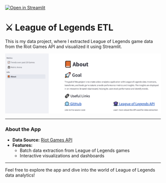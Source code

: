 [![Open in Streamlit](https://static.streamlit.io/badges/streamlit_badge_black_white.svg)](https://unchained.streamlit.app/)

# ⚔️ League of Legends ETL

This is my data project, where I extracted League of Legends game data from the Riot Games API and visualized it using Streamlit.

![dashboard](/assets/images/about.PNG)

---

### About the App
- **Data Source:** [Riot Games API](https://developer.riotgames.com/apis)
- **Features:**
  - Batch data extraction from League of Legends games
  - Interactive visualizations and dashboards

---

Feel free to explore the app and dive into the world of League of Legends data analytics!
